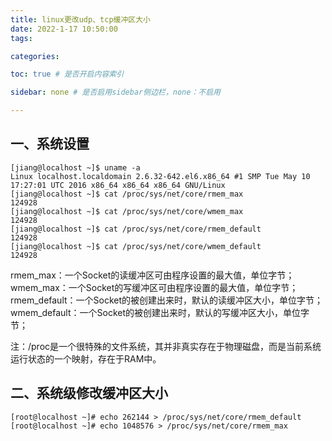```yaml
---
title: linux更改udp、tcp缓冲区大小
date: 2022-1-17 10:50:00
tags:

categories:

toc: true # 是否开启内容索引

sidebar: none # 是否启用sidebar侧边栏，none：不启用

---
```


## 一、系统设置

```
[jiang@localhost ~]$ uname -a
Linux localhost.localdomain 2.6.32-642.el6.x86_64 #1 SMP Tue May 10 17:27:01 UTC 2016 x86_64 x86_64 x86_64 GNU/Linux
[jiang@localhost ~]$ cat /proc/sys/net/core/rmem_max
124928
[jiang@localhost ~]$ cat /proc/sys/net/core/wmem_max
124928
[jiang@localhost ~]$ cat /proc/sys/net/core/rmem_default
124928
[jiang@localhost ~]$ cat /proc/sys/net/core/wmem_default
124928
```

rmem_max：一个Socket的读缓冲区可由程序设置的最大值，单位字节；
wmem_max：一个Socket的写缓冲区可由程序设置的最大值，单位字节；
rmem_default：一个Socket的被创建出来时，默认的读缓冲区大小，单位字节；
wmem_default：一个Socket的被创建出来时，默认的写缓冲区大小，单位字节；

注：/proc是一个很特殊的文件系统，其并非真实存在于物理磁盘，而是当前系统运行状态的一个映射，存在于RAM中。

## 二、系统级修改缓冲区大小

```
[root@localhost ~]# echo 262144 > /proc/sys/net/core/rmem_default
[root@localhost ~]# echo 1048576 > /proc/sys/net/core/rmem_max
```

